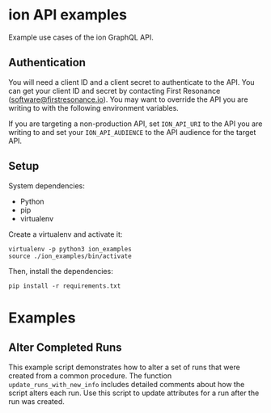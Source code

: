 # ion API examples
Example use cases of the ion GraphQL API.

## Authentication
You will need a client ID and a client secret to authenticate to the API. You can get your client ID and secret by contacting First Resonance (software@firstresonance.io). You may want to override the API you are writing to with the following environment variables.

If you are targeting a non-production API, set `ION_API_URI` to the API you are writing to and set your  `ION_API_AUDIENCE` to the API audience for the target API.

## Setup

System dependencies:
- Python
- pip
- virtualenv

Create a virtualenv and activate it:

```
virtualenv -p python3 ion_examples
source ./ion_examples/bin/activate
```

Then, install the dependencies:

```
pip install -r requirements.txt
```

# Examples

## Alter Completed Runs
This example script demonstrates how to alter a set of runs that were created from a common procedure. The function `update_runs_with_new_info` includes detailed comments about how the script alters each run. Use this script to update attributes for a run after the run was created.
